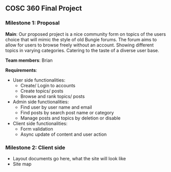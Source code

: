 ## COSC 360 Final Project

### Milestone 1: Proposal
**Main**: Our proposed project is a nice community form on topics of the users choice that will mimic the style of old Bungie forums. The forum aims to allow for users to browse freely without an account. Showing different topics in varying categories. Catering to the taste of a diverse user base.

**Team members**: Brian

**Requirements**:
- User side functionalities:
  - Create/ Login to accounts
  - Create topics/ posts
  - Browse and rank topics/ posts
- Admin side functionalities:
  - Find user by user name and email
  - Find posts by search post name or category
  - Manage posts and topics by deletion or disable
- Client side functionalities:
  - Form validation
  - Async update of content and user action

### Milestone 2: Client side

- Layout documents go here, what the site will look like
- Site map
